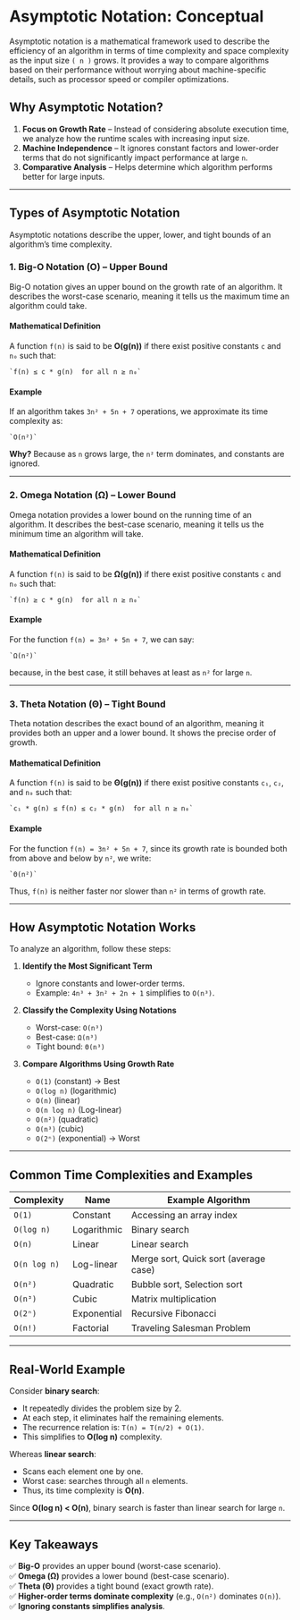 # Asymptotic Notation: Conceptual

Asymptotic notation is a mathematical framework used to describe the efficiency of an algorithm in terms of time complexity and space complexity as the input size `( n )` grows. It provides a way to compare algorithms based on their performance without worrying about machine-specific details, such as processor speed or compiler optimizations.

## **Why Asymptotic Notation?**

1. **Focus on Growth Rate** – Instead of considering absolute execution time, we analyze how the runtime scales with increasing input size.
2. **Machine Independence** – It ignores constant factors and lower-order terms that do not significantly impact performance at large `n`.
3. **Comparative Analysis** – Helps determine which algorithm performs better for large inputs.

---

## **Types of Asymptotic Notation**

Asymptotic notations describe the upper, lower, and tight bounds of an algorithm’s time complexity.

### **1. Big-O Notation (O) – Upper Bound**

Big-O notation gives an upper bound on the growth rate of an algorithm. It describes the worst-case scenario, meaning it tells us the maximum time an algorithm could take.

#### **Mathematical Definition**

A function `f(n)` is said to be **O(g(n))** if there exist positive constants `c` and `n₀` such that:

    `f(n) ≤ c * g(n)  for all n ≥ n₀`

#### **Example**

If an algorithm takes `3n² + 5n + 7` operations, we approximate its time complexity as:

    `O(n²)`

**Why?** Because as `n` grows large, the `n²` term dominates, and constants are ignored.

---

### **2. Omega Notation (Ω) – Lower Bound**

Omega notation provides a lower bound on the running time of an algorithm. It describes the best-case scenario, meaning it tells us the minimum time an algorithm will take.

#### **Mathematical Definition**

A function `f(n)` is said to be **Ω(g(n))** if there exist positive constants `c` and `n₀` such that:

    `f(n) ≥ c * g(n)  for all n ≥ n₀`

#### **Example**

For the function `f(n) = 3n² + 5n + 7`, we can say:

    `Ω(n²)`

because, in the best case, it still behaves at least as `n²` for large `n`.

---

### **3. Theta Notation (Θ) – Tight Bound**

Theta notation describes the exact bound of an algorithm, meaning it provides both an upper and a lower bound. It shows the precise order of growth.

#### **Mathematical Definition**

A function `f(n)` is said to be **Θ(g(n))** if there exist positive constants `c₁`, `c₂`, and `n₀` such that:

    `c₁ * g(n) ≤ f(n) ≤ c₂ * g(n)  for all n ≥ n₀`

#### **Example**

For the function `f(n) = 3n² + 5n + 7`, since its growth rate is bounded both from above and below by `n²`, we write:

    `Θ(n²)`

Thus, `f(n)` is neither faster nor slower than `n²` in terms of growth rate.

---

## **How Asymptotic Notation Works**

To analyze an algorithm, follow these steps:

1. **Identify the Most Significant Term**  
   - Ignore constants and lower-order terms.
   - Example: `4n³ + 3n² + 2n + 1` simplifies to `O(n³)`.

2. **Classify the Complexity Using Notations**  
   - Worst-case: `O(n³)`
   - Best-case: `Ω(n³)`
   - Tight bound: `Θ(n³)`

3. **Compare Algorithms Using Growth Rate**  
   - `O(1)`         (constant) → Best  
   - `O(log n)`     (logarithmic)  
   - `O(n)`         (linear)  
   - `O(n log n)`   (Log-linear)
   - `O(n²)`        (quadratic)  
   - `O(n³)`        (cubic)  
   - `O(2ⁿ)`        (exponential) → Worst  

---

## **Common Time Complexities and Examples**

| Complexity | Name | Example Algorithm |
|------------|---------|--------------------|
| `O(1)` | Constant | Accessing an array index |
| `O(log n)` | Logarithmic | Binary search |
| `O(n)` | Linear | Linear search |
| `O(n log n)` | Log-linear | Merge sort, Quick sort (average case) |
| `O(n²)` | Quadratic | Bubble sort, Selection sort |
| `O(n³)` | Cubic | Matrix multiplication |
| `O(2ⁿ)` | Exponential | Recursive Fibonacci |
| `O(n!)` | Factorial | Traveling Salesman Problem |

---

## **Real-World Example**

Consider **binary search**:

- It repeatedly divides the problem size by 2.
- At each step, it eliminates half the remaining elements.
- The recurrence relation is: `T(n) = T(n/2) + O(1)`.
- This simplifies to **O(log n)** complexity.

Whereas **linear search**:

- Scans each element one by one.
- Worst case: searches through all `n` elements.
- Thus, its time complexity is **O(n)**.

Since **O(log n) < O(n)**, binary search is faster than linear search for large `n`.

---

## **Key Takeaways**

✅ **Big-O** provides an upper bound (worst-case scenario).  
✅ **Omega (Ω)** provides a lower bound (best-case scenario).  
✅ **Theta (Θ)** provides a tight bound (exact growth rate).  
✅ **Higher-order terms dominate complexity** (e.g., `O(n²)` dominates `O(n)`).  
✅ **Ignoring constants simplifies analysis**.
